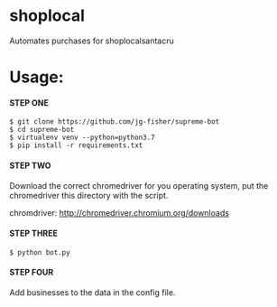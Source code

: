 # shoplocal

Automates purchases for shoplocalsantacru

# Usage:

#### STEP ONE
```
$ git clone https://github.com/jg-fisher/supreme-bot
$ cd supreme-bot
$ virtualenv venv --python=python3.7
$ pip install -r requirements.txt
```

#### STEP TWO
Download the correct chromedriver for you operating system, put the chromedriver this directory with the script.

chromdriver: http://chromedriver.chromium.org/downloads

#### STEP THREE
```
$ python bot.py
```
#### STEP FOUR
Add businesses to the data in the config file.
